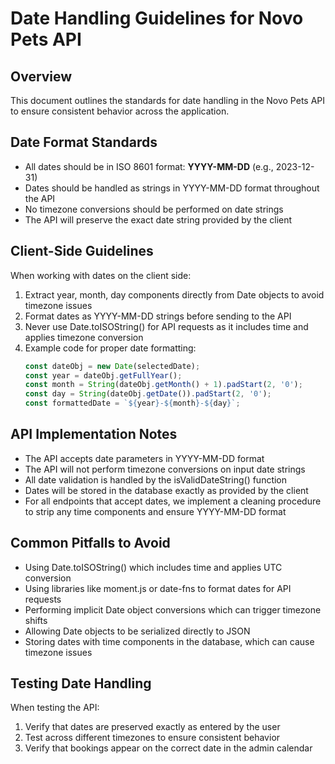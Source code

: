 # Date Handling Guidelines for Novo Pets API

## Overview
This document outlines the standards for date handling in the Novo Pets API to ensure consistent behavior across the application.

## Date Format Standards
- All dates should be in ISO 8601 format: **YYYY-MM-DD** (e.g., 2023-12-31)
- Dates should be handled as strings in YYYY-MM-DD format throughout the API
- No timezone conversions should be performed on date strings
- The API will preserve the exact date string provided by the client

## Client-Side Guidelines
When working with dates on the client side:
1. Extract year, month, day components directly from Date objects to avoid timezone issues
2. Format dates as YYYY-MM-DD strings before sending to the API
3. Never use Date.toISOString() for API requests as it includes time and applies timezone conversion
4. Example code for proper date formatting:
   ```javascript
   const dateObj = new Date(selectedDate);
   const year = dateObj.getFullYear();
   const month = String(dateObj.getMonth() + 1).padStart(2, '0');
   const day = String(dateObj.getDate()).padStart(2, '0');
   const formattedDate = `${year}-${month}-${day}`;
   ```

## API Implementation Notes
- The API accepts date parameters in YYYY-MM-DD format
- The API will not perform timezone conversions on input date strings
- All date validation is handled by the isValidDateString() function
- Dates will be stored in the database exactly as provided by the client
- For all endpoints that accept dates, we implement a cleaning procedure to strip any time components and ensure YYYY-MM-DD format

## Common Pitfalls to Avoid
- Using Date.toISOString() which includes time and applies UTC conversion
- Using libraries like moment.js or date-fns to format dates for API requests
- Performing implicit Date object conversions which can trigger timezone shifts
- Allowing Date objects to be serialized directly to JSON
- Storing dates with time components in the database, which can cause timezone issues

## Testing Date Handling
When testing the API:
1. Verify that dates are preserved exactly as entered by the user
2. Test across different timezones to ensure consistent behavior
3. Verify that bookings appear on the correct date in the admin calendar 